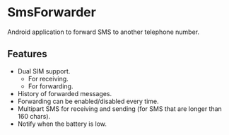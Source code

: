 # SmsForwarder

Android application to forward SMS to another telephone number.

## Features

* Dual SIM support.
    * For receiving.
    * For forwarding.
* History of forwarded messages.
* Forwarding can be enabled/disabled every time.
* Multipart SMS for receiving and sending (for SMS that are longer than 160 chars).
* Notify when the battery is low.


